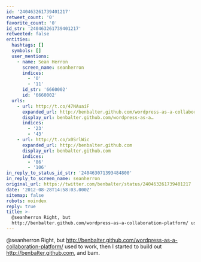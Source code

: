 ```yaml
---
id: '240463261739401217'
retweet_count: '0'
favorite_count: '0'
id_str: '240463261739401217'
retweeted: false
entities:
  hashtags: []
  symbols: []
  user_mentions:
    - name: Sean Herron
      screen_name: seanherron
      indices:
        - '0'
        - '11'
      id_str: '6660002'
      id: '6660002'
  urls:
    - url: http://t.co/47NAuaiF
      expanded_url: http://benbalter.github.com/wordpress-as-a-collaboration-platform/
      display_url: benbalter.github.com/wordpress-as-a…
      indices:
        - '23'
        - '43'
    - url: http://t.co/x0SrlWic
      expanded_url: http://benbalter.github.com
      display_url: benbalter.github.com
      indices:
        - '86'
        - '106'
in_reply_to_status_id_str: '240463071393484800'
in_reply_to_screen_name: seanherron
original_url: https://twitter.com/benbalter/status/240463261739401217
date: '2012-08-28T14:58:03.000Z'
sitemap: false
robots: noindex
reply: true
title: >-
  @seanherron Right, but
  http://benbalter.github.com/wordpress-as-a-collaboration-platform/ used to wo…
---
```


@seanherron Right, but http://benbalter.github.com/wordpress-as-a-collaboration-platform/ used to work, then I started to build out http://benbalter.github.com, and bam.